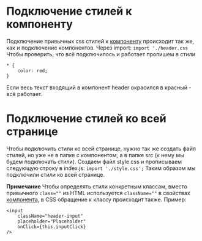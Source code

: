 # Подключение стилей к компоненту
Подключение привычных css стилей к [компоненту](Компоненты) происходит так же, как и подключение компонентов. Через import:
`import './header.css`
Чтобы проверить, что всё подключилось и работает пропишем в стили
```
* {
    color: red;
}
```
Если весь текст входящий в компонент header окрасился в красный - всё работает.

# Подключение стилей ко всей странице
Чтобы подключить стили ко всей странице, нужно так же создать файл стилей, но уже не в папке с компонентом, а в папке src (к нему мы будем подключать стили).
Создаем файл style.css и прописываем следующую строку в index.js:
`import './style.css';`
Таким образом мы подключили стили ко всей странице.

**Примечание**
Чтобы определять стили конкретным классам, вместо привычного `class=""` из HTML используется `className=""` в свойствах [компонента](Компоненты), в CSS обращение к классу происходит также.
Пример:
```
<input
	className="header-input"
	placeholder="Placeholder"
	onClick={this.inputClick}
/>
```